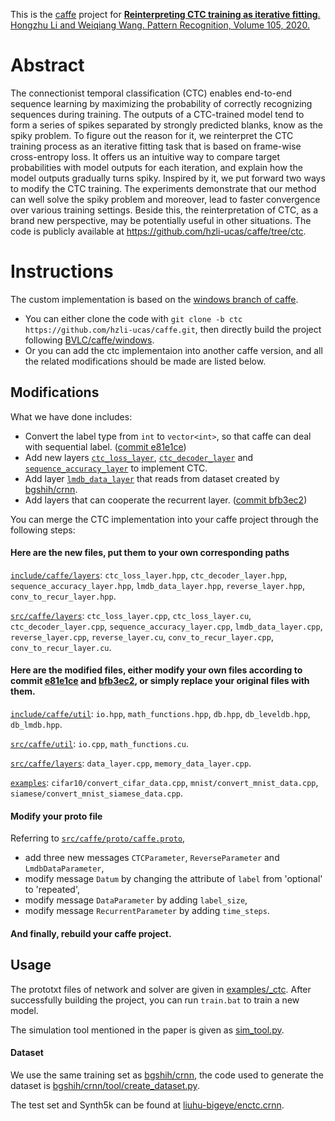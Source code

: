 This is the [caffe](https://github.com/BVLC/caffe) project for [**Reinterpreting CTC training as iterative fitting**. Hongzhu Li and Weiqiang Wang. Pattern Recognition, Volume 105, 2020.](https://arxiv.org/abs/1904.10619)

# Abstract

The connectionist temporal classification (CTC) enables end-to-end sequence learning by maximizing the probability of correctly recognizing sequences during training. The outputs of a CTC-trained model tend to form a series of spikes separated by strongly predicted blanks, know as the spiky problem. To figure out the reason for it, we reinterpret the CTC training process as an iterative fitting task that is based on frame-wise cross-entropy loss. It offers us an intuitive way to compare target probabilities with model outputs for each iteration, and explain how the model outputs gradually turns spiky. Inspired by it, we put forward two ways to modify the CTC training. The experiments demonstrate that our method can well solve the spiky problem and moreover, lead to faster convergence over various training settings. Beside this, the reinterpretation of CTC, as a brand new perspective, may be potentially useful in other situations. The code is publicly available at https://github.com/hzli-ucas/caffe/tree/ctc.

# Instructions

The custom implementation is based on the [windows branch of caffe](https://github.com/BVLC/caffe/tree/windows).

 - You can either clone the code with `git clone -b ctc https://github.com/hzli-ucas/caffe.git`, then directly build the project following [BVLC/caffe/windows](https://github.com/BVLC/caffe/tree/windows).
 - Or you can add the ctc implementaion into another caffe version, and all the related modifications should be made are listed below.

## Modifications

What we have done includes:

 - Convert the label type from `int` to `vector<int>`, so that caffe can deal with sequential label. ([commit e81e1ce](https://github.com/BVLC/caffe/commit/e81e1ce))
 - Add new layers [`ctc_loss_layer`](https://github.com/hzli-ucas/caffe/blob/ctc/include/caffe/layers/ctc_loss_layer.hpp), [`ctc_decoder_layer`](https://github.com/hzli-ucas/caffe/blob/ctc/include/caffe/layers/ctc_decoder_layer.hpp) and [`sequence_accuracy_layer`](https://github.com/hzli-ucas/caffe/blob/ctc/include/caffe/layers/sequence_accuracy_layer.hpp) to implement CTC.
 - Add layer [`lmdb_data_layer`](https://github.com/hzli-ucas/caffe/blob/ctc/include/caffe/layers/lmdb_data_layer.hpp) that reads from dataset created by [bgshih/crnn](https://github.com/bgshih/crnn).
 - Add layers that can cooperate the recurrent layer. ([commit bfb3ec2](https://github.com/BVLC/caffe/commit/bfb3ec2))

You can merge the CTC implementation into your caffe project through the following steps:

#### Here are the new files, put them to your own corresponding paths

[`include/caffe/layers`](https://github.com/hzli-ucas/caffe/tree/ctc/include/caffe/layers): `ctc_loss_layer.hpp`, `ctc_decoder_layer.hpp`, `sequence_accuracy_layer.hpp`, `lmdb_data_layer.hpp`, `reverse_layer.hpp`, `conv_to_recur_layer.hpp`.

[`src/caffe/layers`](https://github.com/hzli-ucas/caffe/tree/ctc/src/caffe/layers): `ctc_loss_layer.cpp`, `ctc_loss_layer.cu`, `ctc_decoder_layer.cpp`, `sequence_accuracy_layer.cpp`, `lmdb_data_layer.cpp`, `reverse_layer.cpp`, `reverse_layer.cu`, `conv_to_recur_layer.cpp`, `conv_to_recur_layer.cu`.

#### Here are the modified files, either modify your own files according to commit [e81e1ce](https://github.com/BVLC/caffe/commit/e81e1ce) and [bfb3ec2](https://github.com/BVLC/caffe/commit/bfb3ec2), or simply replace your original files with them.

[`include/caffe/util`](https://github.com/hzli-ucas/caffe/tree/ctc/include/caffe/util): `io.hpp`, `math_functions.hpp`, `db.hpp`, `db_leveldb.hpp`, `db_lmdb.hpp`.

[`src/caffe/util`](https://github.com/hzli-ucas/caffe/tree/ctc/src/caffe/util): `io.cpp`, `math_functions.cu`.

[`src/caffe/layers`](https://github.com/hzli-ucas/caffe/tree/ctc/src/caffe/layers): `data_layer.cpp`, `memory_data_layer.cpp`.

[`examples`](https://github.com/hzli-ucas/caffe/tree/ctc/examples): `cifar10/convert_cifar_data.cpp`, `mnist/convert_mnist_data.cpp`, `siamese/convert_mnist_siamese_data.cpp`.

#### Modify your proto file

Referring to [`src/caffe/proto/caffe.proto`](https://github.com/hzli-ucas/caffe/blob/ctc/src/caffe/proto/caffe.proto),
 - add three new messages `CTCParameter`, `ReverseParameter` and `LmdbDataParameter`,
 - modify message `Datum` by changing the attribute of `label` from 'optional' to 'repeated',
 - modify message `DataParameter` by adding `label_size`,
 - modify message `RecurrentParameter` by adding `time_steps`.

#### And finally, rebuild your caffe project.

## Usage

The prototxt files of network and solver are given in [examples/\_ctc](https://github.com/hzli-ucas/caffe/tree/ctc/examples/_ctc). After successfully building the project, you can run `train.bat` to train a new model.

The simulation tool mentioned in the paper is given as [sim_tool.py](https://github.com/hzli-ucas/caffe/blob/ctc/examples/_ctc/sim_tool.py).

#### Dataset

We use the same training set as [bgshih/crnn](https://github.com/bgshih/crnn), the code used to generate the dataset is [bgshih/crnn/tool/create_dataset.py](https://github.com/bgshih/crnn/blob/master/tool/create_dataset.py).

The test set and Synth5k can be found at [liuhu-bigeye/enctc.crnn](https://github.com/liuhu-bigeye/enctc.crnn).
